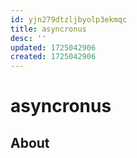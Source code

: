 ```yaml
---
id: yjn279dtzljbyolp3ekmqc
title: asyncronus
desc: ''
updated: 1725042906
created: 1725042906
---
```

# asyncronus

## About

